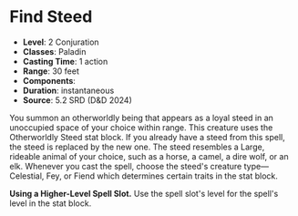 # Find Steed

- **Level**: 2 Conjuration
- **Classes**: Paladin
- **Casting Time**: 1 action
- **Range**: 30 feet
- **Components**: 
- **Duration**: instantaneous
- **Source**: 5.2 SRD (D&D 2024)

You summon an otherworldly being that appears as a loyal steed in an unoccupied space of your choice within range. This creature uses the Otherworldly Steed stat block. If you already have a steed from this spell, the steed is replaced by the new one. The steed resembles a Large, rideable animal of your choice, such as a horse, a camel, a dire wolf, or an elk. Whenever you cast the spell, choose the steed's creature type—Celestial, Fey, or Fiend which determines certain traits in the stat block.

**Using a Higher-Level Spell Slot.** Use the spell slot's level for the spell's level in the stat block.
